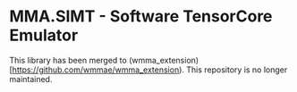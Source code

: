 # MMA.SIMT - Software TensorCore Emulator

This library has been merged to (wmma_extension)[https://github.com/wmmae/wmma_extension).
This repository is no longer maintained.
